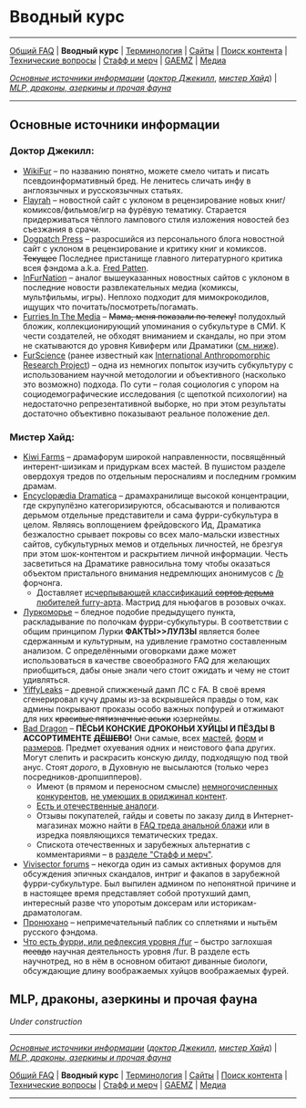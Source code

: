 # Вводный курс

---

[Общий FAQ](faq.md) | **Вводный курс** | [Терминология](gloss.md) | [Сайты](sites.md) | [Поиск контента](content.md) | [Технические вопросы](tech.md) | [Стафф и мерч](stuff.md) | [GAEMZ](gaemz.md) | [Медиа](media.md)

*[Основные источники информации](#основные-источники-информации)* (*[доктор Джекилл](#доктор-джекилл)*, *[мистер Хайд](#мистер-хайд)*) | *[MLP, драконы, азеркины и прочая фауна](#mlp-драконы-азеркины-и-прочая-фауна)*

---

## Основные источники информации
### Доктор Джекилл:
* [WikiFur](https://wikifur.com) – по названию понятно, можете смело читать и писать псевдоинформативный бред. Не ленитесь сличать инфу в англоязычных и русскоязычных статьях.
* [Flayrah](https://www.flayrah.com) – новостной сайт с уклоном в рецензирование новых книг/комиксов/фильмов/игр на фурёвую тематику. Старается придерживаться тёплого лампового стиля изложения новостей без съезжания в срачи.
* [Dogpatch Press](https://dogpatch.press) – разросшийся из персонального блога новостной сайт с уклоном в рецензирование и критику книг и комиксов. ~~Текущее~~ Последнее пристанище главного литературного критика всея фэндома a.k.a. [Fred Patten](http://ru.wikifur.com/wiki/%D0%A4%D1%80%D0%B5%D0%B4_%D0%9F%D0%B0%D1%82%D1%82%D0%B5%D0%BD).
* [InFurNation](https://www.infurnation.com) – аналог вышеуказанных новостных сайтов с уклоном в последние новости развлекательных медиа (комиксы, мультфильмы, игры). Неплохо подходит для мимокрокодилов, ищущих что почитать/посмотреть/погамать.
* [Furries In The Media](https://furrymedia.livejournal.com/) – ~~Мама, меня показали по телеку!~~ полудохлый бложик, коллекционирующий упоминания о субкультуре в СМИ. К чести создателей, не обходят вниманием и скандалы, но при этом не скатываются до уровня Кивиферм или Драматики ([см. ниже](#Мистер-Хайд)).
* [FurScience](https://furscience.com/) (ранее известный как [International Anthropomorphic Research Project](https://sites.google.com/site/anthropomorphicresearch)) – одна из немногих попыток изучить субкультуру с использованием научной методологии и объективного (насколько это возможно) подхода. По сути – голая социология с упором на социодемографические исследования (с щепоткой психологии) на недостаточно репрезентативной выборке, но при этом результаты достаточно объективно показывают реальное положение дел.

### Мистер Хайд:
* [Kiwi Farms](https://kiwifarms.net/forums/animal-control.83/) – драмафорум широкой направленности, посвящённый интерент-шизикам и придуркам всех мастей. В пушистом разделе овердохуя тредов по отдельным перосналиям и последним громким драмам.
* [Encyclopædia Dramatica](https://encyclopediadramatica.wiki/index.php/Portal:Furfaggotry) – драмахранилище высокой концентрации, где скрупулёзно категоризируются, обсасываются и поливаются дерьмом отдельные представители и сама фурри-субкультура в целом. Являясь воплощением фрейдовского Ид, Драматика безжалостно срывает покровы со всех мало-мальски известных сайтов, субкультурных мемов и отдельных личностей, не брезгуя при этом шок-контентом и раскрытием личной информации. Честь засветиться на Драматике равносильна тому чтобы оказаться объектом пристального внимания недремлющих анонимусов с [/b](https://boards.4chan.org/b/) форчонга.
  * Доставляет [исчерпывающей классификаций ~~сортов дерьма~~ любителей furry-арта](https://encyclopediadramatica.wiki/index.php/Furfag#Types_of_furries). Мастрид для ньюфагов в розовых очках.
* [Луркоморье](https://lurkmore.to/Фурфаг) – бледное подобие предыдущего пункта, раскладывание по полочкам фурри-субкультуры. В соответствии с общим принципом Лурки **ФАКТЫ>>ЛУЛЗЫ** является  более сдержанным и культурным, на удивление грамотно составленным анализом. С определёнными оговорками даже может использоваться в качестве своеобразного FAQ для желающих приобщиться, дабы оные знали чего стоит ожидать и чему не стоит удивляться.
* [YiffyLeaks](http://faleaks.malicelabs.com/) – древной спижженый дамп ЛС с FA. В своё время сгенерировал кучу драмы из-за вскрывшейся правды о том, как админы покрывают проказы особо важных попфурей и отжимают для них ~~красивые пятизначные аськи~~ юзернеймы.
* [Bad Dragon](https://bad-dragon.com) – **ПЁСЬИ КОНСКИЕ ДРОКОНЬИ ХУЙЦЫ И ПЁЗДЫ В АССОРТИМЕНТЕ ~~ДЁШЕВО~~!** Они самые, всех [мастей](https://i.imgur.com/T2jY4GQ.jpg), [форм](https://i.imgur.com/azj44Zy.jpg) и [размеров](https://i.imgur.com/40pJgN4.jpg). Предмет охуевания одних и неистового фапа других. Могут слепить и раскрасить конскую дилду, подходящую под твой анус. Стоят *дорого*, в Духовную не высылаются (только через посредников-дропшипперов). 
  * Имеют (в прямом и переносном смысле) [немногочисленных конкурентов](https://www.zoofur.com), [не умеющих в ориджинал контент](https://yiffytoys.de/shop2/).
  * [Есть и отечественные аналоги](http://erasexa.com/index.php?route=product/category&path=59).
  * Отзывы покупателей, гайды и советы по заказу дилд в Интернет-магазинах можно найти в [FAQ треда анальной блажи](https://2ch.hk/hc/catalog.html) или в изредка появляющихся тематических тредах.
  * Спискота отечественных и зарубежных альтернатив с комментариями – в [разделе "Стафф и мерч"](stuff.md#дёрнуть-анус).
* [Vivisector forums](https://forums.vivisector.org) – некогда один из самых активных форумов для обсуждения эпичных скандалов, интриг и факапов в зарубежной фурри-субкультуре. Был выпилен админом по непонятной причине и в настоящее время представляет собой протухший дамп, интересный разве что упоротым доксерам или историкам-драматологам.
* [Пронюхано](https://vk.com/oversniff) – непримечательный паблик со сплетнями и нытьём русского фэндома.
* [Что есть фурри, или рефлексия уровня /fur](https://arhivach.ng/thread/92390) – быстро заглохшая ~~псевдо~~ научная деятельность уровня /fur. В разделе есть научнотред, но в нём в основном обитают диванные биологи, обсуждающие длину воображаемых хуйцов воображаемых фурей.

## MLP, драконы, азеркины и прочая фауна

*Under construction*

---

*[Основные источники информации](#основные-источники-информации)* (*[доктор Джекилл](#доктор-джекилл)*, *[мистер Хайд](#мистер-хайд)*) | *[MLP, драконы, азеркины и прочая фауна](#mlp-драконы-азеркины-и-прочая-фауна)*

[Общий FAQ](faq.md) | **Вводный курс** | [Терминология](gloss.md) | [Сайты](sites.md) | [Поиск контента](content.md) | [Технические вопросы](tech.md) | [Стафф и мерч](stuff.md) | [GAEMZ](gaemz.md) | [Медиа](media.md)

---
